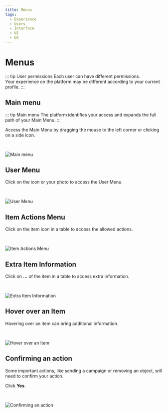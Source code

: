 ```yaml
---
title: Menus
tags:
  - Experience
  - Users
  - Interface
  - UI
  - UX
---
```

# Menus

::: tip User permissions
Each user can have different permissions.<br>
Your experience on the platform may be different according to your current profile.
:::

## Main menu

   ::: tip Main menu
   The platform identifies your access and expands the full path of your Main Menu.
   :::

   Access the Main Menu by dragging the mouse to the left corner or clicking on a side icon.

   <br>

   ![Main menu](https://cdn.phishx.io/phishx-docs/images/phishx_ui_menu_01.webp)

## User Menu

   Click on the icon or your photo to access the User Menu.

   <br>

   ![User Menu](https://cdn.phishx.io/phishx-docs/images/phishx_ui_user_menu_01.webp)

## Item Actions Menu

   Click on the item icon in a table to access the allowed actions.

   <br>

   ![Item Actions Menu](https://cdn.phishx.io/phishx-docs/images/phishx_ui_actions_01.webp)

## Extra Item Information

   Click on **...** of the item in a table to access extra information.

   <br>

   ![Extra Item Information](https://cdn.phishx.io/phishx-docs/images/phishx_ui_extra_information_01.webp)

## Hover over an Item

   Hovering over an item can bring additional information.

   <br>

   ![Hover over an Item](https://cdn.phishx.io/phishx-docs/images/phishx_ui_hover_01.webp)

## Confirming an action

   Some important actions, like sending a campaign or removing an object, will need to confirm your action.

   Click **Yes**.

   <br>

   ![Confirming an action](https://cdn.phishx.io/phishx-docs/images/phishx_ui_confirmation_01.webp)
